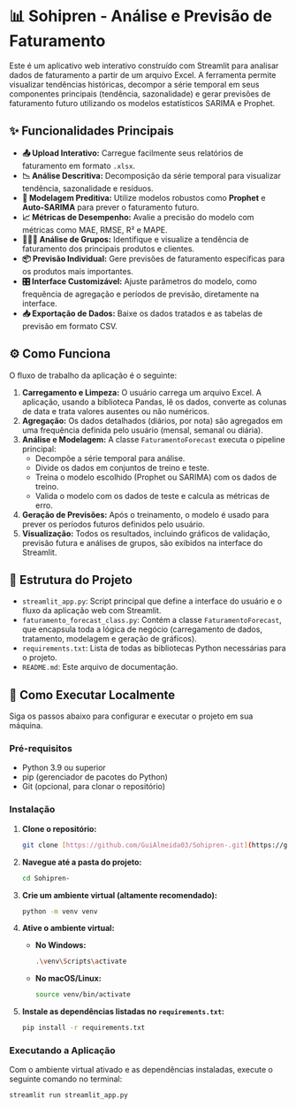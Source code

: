 # 📊 Sohipren - Análise e Previsão de Faturamento

Este é um aplicativo web interativo construído com Streamlit para analisar dados de faturamento a partir de um arquivo Excel. A ferramenta permite visualizar tendências históricas, decompor a série temporal em seus componentes principais (tendência, sazonalidade) e gerar previsões de faturamento futuro utilizando os modelos estatísticos SARIMA e Prophet.

## ✨ Funcionalidades Principais

* **📤 Upload Interativo:** Carregue facilmente seus relatórios de faturamento em formato `.xlsx`.
* **📉 Análise Descritiva:** Decomposição da série temporal para visualizar tendência, sazonalidade e resíduos.
* **🔮 Modelagem Preditiva:** Utilize modelos robustos como **Prophet** e **Auto-SARIMA** para prever o faturamento futuro.
* **📈 Métricas de Desempenho:** Avalie a precisão do modelo com métricas como MAE, RMSE, R² e MAPE.
* **🧑‍🤝‍🧑 Análise de Grupos:** Identifique e visualize a tendência de faturamento dos principais produtos e clientes.
* **📦 Previsão Individual:** Gere previsões de faturamento específicas para os produtos mais importantes.
* **🎛️ Interface Customizável:** Ajuste parâmetros do modelo, como frequência de agregação e períodos de previsão, diretamente na interface.
* **📥 Exportação de Dados:** Baixe os dados tratados e as tabelas de previsão em formato CSV.

## ⚙️ Como Funciona

O fluxo de trabalho da aplicação é o seguinte:

1.  **Carregamento e Limpeza:** O usuário carrega um arquivo Excel. A aplicação, usando a biblioteca Pandas, lê os dados, converte as colunas de data e trata valores ausentes ou não numéricos.
2.  **Agregação:** Os dados detalhados (diários, por nota) são agregados em uma frequência definida pelo usuário (mensal, semanal ou diária).
3.  **Análise e Modelagem:** A classe `FaturamentoForecast` executa o pipeline principal:
    * Decompõe a série temporal para análise.
    * Divide os dados em conjuntos de treino e teste.
    * Treina o modelo escolhido (Prophet ou SARIMA) com os dados de treino.
    * Valida o modelo com os dados de teste e calcula as métricas de erro.
4.  **Geração de Previsões:** Após o treinamento, o modelo é usado para prever os períodos futuros definidos pelo usuário.
5.  **Visualização:** Todos os resultados, incluindo gráficos de validação, previsão futura e análises de grupos, são exibidos na interface do Streamlit.

## 📁 Estrutura do Projeto

* `streamlit_app.py`: Script principal que define a interface do usuário e o fluxo da aplicação web com Streamlit.
* `faturamento_forecast_class.py`: Contém a classe `FaturamentoForecast`, que encapsula toda a lógica de negócio (carregamento de dados, tratamento, modelagem e geração de gráficos).
* `requirements.txt`: Lista de todas as bibliotecas Python necessárias para o projeto.
* `README.md`: Este arquivo de documentação.

## 🚀 Como Executar Localmente

Siga os passos abaixo para configurar e executar o projeto em sua máquina.

### Pré-requisitos

* Python 3.9 ou superior
* pip (gerenciador de pacotes do Python)
* Git (opcional, para clonar o repositório)

### Instalação

1.  **Clone o repositório:**
    ```bash
    git clone [https://github.com/GuiAlmeida03/Sohipren-.git](https://github.com/GuiAlmeida03/Sohipren-.git)
    ```

2.  **Navegue até a pasta do projeto:**
    ```bash
    cd Sohipren-
    ```

3.  **Crie um ambiente virtual (altamente recomendado):**
    ```bash
    python -m venv venv
    ```

4.  **Ative o ambiente virtual:**
    * **No Windows:**
        ```bash
        .\venv\Scripts\activate
        ```
    * **No macOS/Linux:**
        ```bash
        source venv/bin/activate
        ```

5.  **Instale as dependências listadas no `requirements.txt`:**
    ```bash
    pip install -r requirements.txt
    ```

### Executando a Aplicação

Com o ambiente virtual ativado e as dependências instaladas, execute o seguinte comando no terminal:

```bash
streamlit run streamlit_app.py
